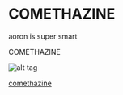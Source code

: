 # COMETHAZINE 

aoron is super smart 

COMETHAZINE

![alt tag](https://i.ytimg.com/vi/M7yxHm1bxr8/maxresdefault.jpg)

[comethazine](https://encrypted-tbn0.gstatic.com/images?q=tbn:ANd9GcRnMl5GilovF9YyS97C2wFaa3ptUf8J_07d-A:https://audibletreats.com/wp-content/uploads/2016/03/comethazine-matt-norten-8.jpg&usqp=CAU)
